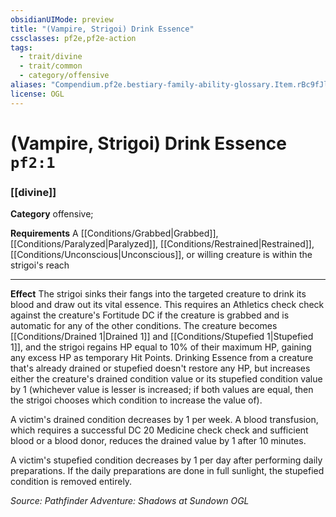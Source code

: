 ```yaml
---
obsidianUIMode: preview
title: "(Vampire, Strigoi) Drink Essence"
cssclasses: pf2e,pf2e-action
tags:
  - trait/divine
  - trait/common
  - category/offensive
aliases: "Compendium.pf2e.bestiary-family-ability-glossary.Item.rBc9fJlMXhzvn05L"
license: OGL
---
```

# (Vampire, Strigoi) Drink Essence `pf2:1`

### [[divine]]

**Category** offensive; 




**Requirements** A [[Conditions/Grabbed|Grabbed]], [[Conditions/Paralyzed|Paralyzed]], [[Conditions/Restrained|Restrained]], [[Conditions/Unconscious|Unconscious]], or willing creature is within the strigoi's reach

* * *

**Effect** The strigoi sinks their fangs into the targeted creature to drink its blood and draw out its vital essence. This requires an Athletics check check against the creature's Fortitude DC if the creature is grabbed and is automatic for any of the other conditions. The creature becomes [[Conditions/Drained 1|Drained 1]] and [[Conditions/Stupefied 1|Stupefied 1]], and the strigoi regains HP equal to 10% of their maximum HP, gaining any excess HP as temporary Hit Points. Drinking Essence from a creature that's already drained or stupefied doesn't restore any HP, but increases either the creature's drained condition value or its stupefied condition value by 1 (whichever value is lesser is increased; if both values are equal, then the strigoi chooses which condition to increase the value of).

A victim's drained condition decreases by 1 per week. A blood transfusion, which requires a successful DC 20 Medicine check check and sufficient blood or a blood donor, reduces the drained value by 1 after 10 minutes.

A victim's stupefied condition decreases by 1 per day after performing daily preparations. If the daily preparations are done in full sunlight, the stupefied condition is removed entirely.

*Source: Pathfinder Adventure: Shadows at Sundown*
*OGL*